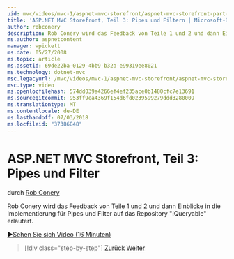 ```yaml
---
uid: mvc/videos/mvc-1/aspnet-mvc-storefront/aspnet-mvc-storefront-part-3-pipes-and-filters
title: 'ASP.NET MVC Storefront, Teil 3: Pipes und Filtern | Microsoft-Dokumentation'
author: robconery
description: Rob Conery wird das Feedback von Teile 1 und 2 und dann Einblicke in die Implementierung für Pipes und Filter auf das Repository "IQueryable" erläutert.
ms.author: aspnetcontent
manager: wpickett
ms.date: 05/27/2008
ms.topic: article
ms.assetid: 69de22ba-0129-4bb9-b32a-e99319ee8021
ms.technology: dotnet-mvc
msc.legacyurl: /mvc/videos/mvc-1/aspnet-mvc-storefront/aspnet-mvc-storefront-part-3-pipes-and-filters
msc.type: video
ms.openlocfilehash: 574dd039a4266ef4ef235ace0b1480cfc7e13691
ms.sourcegitcommit: 953ff9ea4369f154d6fd0239599279ddd3280009
ms.translationtype: MT
ms.contentlocale: de-DE
ms.lasthandoff: 07/03/2018
ms.locfileid: "37386848"
---
```

<a name="aspnet-mvc-storefront-part-3-pipes-and-filters"></a>ASP.NET MVC Storefront, Teil 3: Pipes und Filter
====================
durch [Rob Conery](https://github.com/robconery)

Rob Conery wird das Feedback von Teile 1 und 2 und dann Einblicke in die Implementierung für Pipes und Filter auf das Repository "IQueryable" erläutert.

[&#9654;Sehen Sie sich Video (16 Minuten)](https://channel9.msdn.com/Blogs/ASP-NET-Site-Videos/aspnet-mvc-storefront-part-3-pipes-and-filters)

> [!div class="step-by-step"]
> [Zurück](aspnet-mvc-storefront-part-2-the-repository-pattern.md)
> [Weiter](aspnet-mvc-storefront-part-4-linq-to-sql-spike.md)
